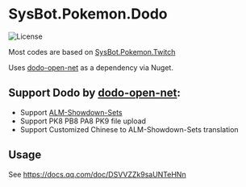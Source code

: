 # SysBot.Pokemon.Dodo
![License](https://img.shields.io/badge/License-AGPLv3-blue.svg)

Most codes are based on [SysBot.Pokemon.Twitch](https://github.com/kwsch/SysBot.NET/tree/master/SysBot.Pokemon.Twitch)

Uses [dodo-open-net](https://github.com/dodo-open/dodo-open-net) as a dependency via Nuget.

## Support Dodo by [dodo-open-net](https://github.com/dodo-open/dodo-open-net):
- Support [ALM-Showdown-Sets](https://github.com/architdate/PKHeX-Plugins/wiki/ALM-Showdown-Sets)
- Support PK8 PB8 PA8 PK9 file upload
- Support Customized Chinese to ALM-Showdown-Sets translation

## Usage
See https://docs.qq.com/doc/DSVVZZk9saUNTeHNn
